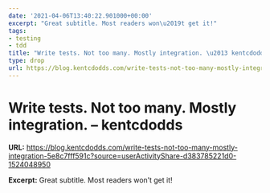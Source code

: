 ```yaml
---
date: '2021-04-06T13:40:22.901000+00:00'
excerpt: "Great subtitle. Most readers won\u2019t get it!"
tags:
- testing
- tdd
title: "Write tests. Not too many. Mostly integration. \u2013 kentcdodds"
type: drop
url: https://blog.kentcdodds.com/write-tests-not-too-many-mostly-integration-5e8c7fff591c?source=userActivityShare-d383785221d0-1524048950
---
```


# Write tests. Not too many. Mostly integration. – kentcdodds

**URL:** https://blog.kentcdodds.com/write-tests-not-too-many-mostly-integration-5e8c7fff591c?source=userActivityShare-d383785221d0-1524048950

**Excerpt:** Great subtitle. Most readers won’t get it!
